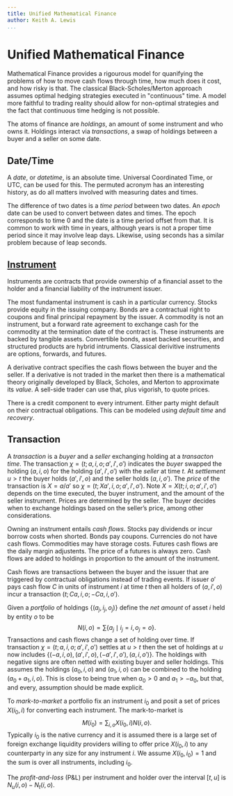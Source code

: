 ```yaml
---
title: Unified Mathematical Finance
author: Keith A. Lewis
...
```


# Unified Mathematical Finance

Mathematical Finance provides a rigourous model for quanifying the
problems of how to move cash flows through time, how much does it cost,
and how risky is that.  The classical Black-Scholes/Merton approach
assumes optimal hedging strategies executed in "continuous" time. A model
more faithful to trading reality should allow for non-optimal strategies
and the fact that continuous time hedging is not possible.

The atoms of finance are _holdings_, an amount of some instrument and who owns it.
Holdings interact via _transactions_, a swap of holdings between a buyer and a seller on some date.

## Date/Time

A _date_, or _datetime_, is an absolute time. Universal Coordinated Time,
or UTC, can be used for this. The permuted acronym has an interesting history,
as do all matters involved with measuring dates and times.

The difference of two dates is a _time period_ between two dates.
An _epoch_ date can be used to convert between dates and times. The epoch corresponds to time 0
and the date is a time period offset from that.
It is common to work with time in years, although years is not a proper time period
since it may involve leap days. Likewise, using seconds has a similar problem because
of leap seconds.

## [Instrument](https://ifrscommunity.com/knowledge-base/financial-instruments-definitions/)

Instruments are contracts that provide ownership of a financial asset to the holder
and a financial liability of the instrument issuer.

The most fundamental instrument is cash in a particular currency.
Stocks provide equity in the issuing company. Bonds are a contractual right
to coupons and final principal repayment by the issuer.
A commodity is not an instrument, but a forward rate agreement to exchange cash
for the commodity at the termination date of the contract is.
These instruments are backed by tangible assets.
Convertible bonds, asset backed securities, and structured products are
hybrid intruments. Classical derivitive instruments are options, forwards, and futures.

A derivative contract specifies the cash flows between the buyer and the seller.
If a derivative is not traded in the market then there is a mathematical theory originally
developed by Black, Scholes, and Merton to approximate its _value_.
A sell-side trader can use that, plus vigorish, to quote prices.

There is a credit component to every intrument. Either party might default on their
contractual obligations. This can be modeled using _default time_ and _recovery_.

## Transaction

A _transaction_ is a _buyer_ and a _seller_ exchanging holding at a _transacton time_.
The transaction $\chi = (t;a, i, o; a', i', o')$
indicates the _buyer_ swapped the holding $(a, i, o)$
for the holding $(a', i', o')$
with the _seller_ at time $t$.
At _settlement_ $u > t$
the buyer holds $(a',i',o)$
and the seller holds $(a,i,o')$.
The _price_ of the transaction is $X = a/a'$ so
$\chi = (t;Xa', i, o; a', i', o')$.
Note $X = X(t; i, o; a',i',o')$ depends on the time executed,
the buyer instrument, and the amount of the seller instrument.
Prices are determined by the seller. The buyer decides when to exchange
holdings based on the seller’s price, among other considerations.

Owning an instrument entails _cash flows_. Stocks pay dividends or incur borrow costs when shorted.
Bonds pay coupons. Currencies do not have cash flows. Commodities may have storage costs.
Futures cash flows are the daily margin adjustents. The price of a futures is always zero.
Cash flows are added to holdings in proportion to the amount of the instrument.

Cash flows are transactions between the buyer and the issuer that are triggered
by contractual obligations instead of trading events. If issuer $o'$
pays cash flow $C$
in units of instrument $i$
at time $t$
then all holders of $(a, i', o)$
incur a transaction $(t;Ca, i, o; -Ca, i, o')$.

Given a _portfolio_ of holdings $\{(a_j, i_j, o_j)\}$
define the _net amount_ of asset $i$
held by entity $o$ to be
$$
	N(i, o) = \sum \{a_j\mid i_j = i, o_j = o\}.
$$
Transactions and cash flows change a set of holding over time.
If transaction $\chi = (t;a, i, o; a', i', o')$
settles at $u > t$ then the set of holdings at $u$ 
now includes $\{(-a, i, o), (a', i', o), (-a', i', o'), (a, i, o')\}$.
The holdings with negative signs are often netted with existing buyer and seller holdings.
This assumes the holdings $(a_0, i, o)$
and $(a_1, i, o)$
can be combined to the holding $(a_0 + a_1, i, o)$.
This is close to being true when $a_0 > 0$
and $a_1 > -a_0$, but that, and every, assumption should be made explicit.

To _mark-to-market_ a portfolio fix an instrument $i_0$ and posit
a set of prices $X(i_0,i)$ for converting each instrument.
The mark-to-market is
$$
	M(i_0) = \sum_{i,o} X(i_0, i) N(i,o).
$$
Typically $i_0$ is the native currency and it is assumed there is a large set
of foreign exchange liquidity providers willing to offer price $X(i_0, i)$ 
to any counterparty in any size for any instrument $i$. We assume
$X(i_0,i_0) = 1$ and the sum is over all instruments, including $i_0$.

The _profit-and-loss_ (P&L) per instrument and holder over the interval $[t, u]$ is
$N_u(i,o) - N_t(i,o)$. 

<!--
### Examples

...

## Discount

_Discount_ is the cost of moving 1 unit of some currency in the future
to time 0.
Let $D(u)$ be the price of a _zero coupon bond_ that pays 1 unit at time $u$.
It is not the case that zero coupon bonds of all maturities trade
but it is useful to construct a _discount curve_ $u\mapsto D(u)$
to approximate the price. Discount
can be expressed in terms of the _forward curve_ $f(t)$ defined by
$D(u) = \exp(-\int_0^u f(t)\,dt)$ or the _spot curve_ $r(t)$ defined
by $D(u) = \exp(-u r(u))$.

__Exercise__. _Show $f(t) = -d(\log D(t))/dt$ and $r(t) = -(\log D(t)/t)$_.

__Exercise__. _Show $r(t) = (1/t)\int_0^t f(s)\,ds$ and $f(t) = r(t) + tr'(t)$_.

A _fixed income instrument_ is a portfolio of zero coupon bonds
paying cash flows $c_k$ at times $u_k$. If the price of the bond is $p$ then
$p = \sum_k c_k D(u_k)$.
Given a set of fixed income instruments with prices $p_j$ and
cash flows $c_{jk}$ at times $u_{jk}$, $0\le k < n_j$. We wish to find a discount
curve that reprices each instrument
$$
	p_j = \sum_k c_{jk} D(u_{jk}), \text{ for all } j.
$$
This problem is highly underdetermined, but the _bootstrap_ method provides a unique solution.

## Bootstrap

Assume $u{jk}


## UNFILED

Vector space
	Linear transformation
	Dual space
	Frechet derivative

Measure
	$B(S)^* \cong ba(S)$
	Algebra of sets - partial information

Probability 
	Random variable
	Random variables
	Stochastic process
	Stochastic integral

$X_t = M_t - \sum_{s\le t}C_s D_s$.

TwoBitCoin

Send through Switzerland. Buy tax law from cantons.

https://bam.kalzumeus.com/archive/moving-money-internationally/
-->
